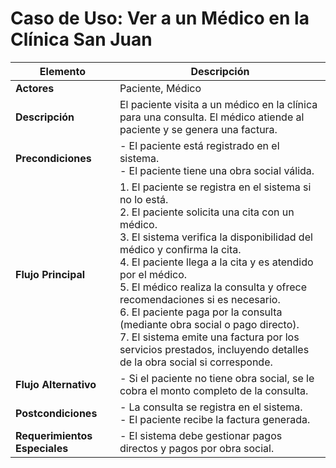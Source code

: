 # Caso de Uso: Ver a un Médico en la Clínica San Juan

| **Elemento**          | **Descripción**                                                                                 |
|-----------------------|-------------------------------------------------------------------------------------------------|
| **Actores**           | Paciente, Médico                                                                                 |
| **Descripción**       | El paciente visita a un médico en la clínica para una consulta. El médico atiende al paciente y se genera una factura. |
| **Precondiciones**    | - El paciente está registrado en el sistema.<br>- El paciente tiene una obra social válida.      |
| **Flujo Principal**   | 1. El paciente se registra en el sistema si no lo está.<br>2. El paciente solicita una cita con un médico.<br>3. El sistema verifica la disponibilidad del médico y confirma la cita.<br>4. El paciente llega a la cita y es atendido por el médico.<br>5. El médico realiza la consulta y ofrece recomendaciones si es necesario.<br>6. El paciente paga por la consulta (mediante obra social o pago directo).<br>7. El sistema emite una factura por los servicios prestados, incluyendo detalles de la obra social si corresponde. |
| **Flujo Alternativo** | - Si el paciente no tiene obra social, se le cobra el monto completo de la consulta.             |
| **Postcondiciones**   | - La consulta se registra en el sistema.<br>- El paciente recibe la factura generada.           |
| **Requerimientos Especiales** | - El sistema debe gestionar pagos directos y pagos por obra social.                  |

